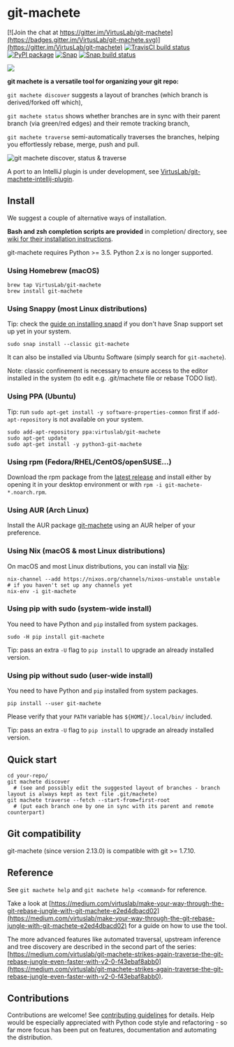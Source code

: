 # git-machete

[![Join the chat at https://gitter.im/VirtusLab/git-machete](https://badges.gitter.im/VirtusLab/git-machete.svg)](https://gitter.im/VirtusLab/git-machete)
[![TravisCI build status](https://api.travis-ci.org/VirtusLab/git-machete.svg?branch=master)](https://travis-ci.org/VirtusLab/git-machete)
[![PyPI package](https://badge.fury.io/py/git-machete.svg)](https://pypi.org/project/git-machete)
[![Snap](https://snapcraft.io/git-machete/badge.svg)](https://snapcraft.io/git-machete)
[![Snap build status](https://build.snapcraft.io/badge/VirtusLab/git-machete.svg)](https://build.snapcraft.io/user/VirtusLab/git-machete)

![](https://raw.githubusercontent.com/VirtusLab/git-machete/master/logo.png)

**git machete is a versatile tool for organizing your git repo:**

`git machete discover` suggests a layout of branches (which branch is derived/forked off which),

`git machete status` shows whether branches are in sync with their parent branch (via green/red edges) and their remote tracking branch,

`git machete traverse` semi-automatically traverses the branches, helping you effortlessly rebase, merge, push and pull.

![git machete discover, status & traverse](https://raw.githubusercontent.com/VirtusLab/git-machete/master/docs/discover-status-traverse.gif)


A port to an IntelliJ plugin is under development, see [VirtusLab/git-machete-intellij-plugin](http://github.com/VirtusLab/git-machete-intellij-plugin/).


## Install

We suggest a couple of alternative ways of installation.

**Bash and zsh completion scripts are provided** in completion/ directory, see [wiki for their installation instructions](https://github.com/VirtusLab/git-machete/wiki).

git-machete requires Python >= 3.5. Python 2.x is no longer supported.

### Using Homebrew (macOS)

```shell script
brew tap VirtusLab/git-machete
brew install git-machete
```

### Using Snappy (most Linux distributions)

Tip: check the [guide on installing snapd](https://snapcraft.io/docs/installing-snapd) if you don't have Snap support set up yet in your system.

```shell script
sudo snap install --classic git-machete
```

It can also be installed via Ubuntu Software (simply search for `git-machete`).

Note: classic confinement is necessary to ensure access to the editor installed in the system (to edit e.g. .git/machete file or rebase TODO list).

### Using PPA (Ubuntu)

Tip: run `sudo apt-get install -y software-properties-common` first if `add-apt-repository` is not available on your system.

```shell script
sudo add-apt-repository ppa:virtuslab/git-machete
sudo apt-get update
sudo apt-get install -y python3-git-machete
```

### Using rpm (Fedora/RHEL/CentOS/openSUSE...)

Download the rpm package from the [latest release](https://github.com/VirtusLab/git-machete/releases/latest)
and install either by opening it in your desktop environment or with `rpm -i git-machete-*.noarch.rpm`.

### Using AUR (Arch Linux)

Install the AUR package [git-machete](https://aur.archlinux.org/packages/git-machete) using an AUR helper of your preference.

### Using Nix (macOS & most Linux distributions)

On macOS and most Linux distributions, you can install via [Nix](https://nixos.org/nix):

```shell script
nix-channel --add https://nixos.org/channels/nixos-unstable unstable  # if you haven't set up any channels yet
nix-env -i git-machete
```

### Using pip with sudo (system-wide install)

You need to have Python and `pip` installed from system packages.

```shell script
sudo -H pip install git-machete
```

Tip: pass an extra `-U` flag to `pip install` to upgrade an already installed version.

### Using pip without sudo (user-wide install)

You need to have Python and `pip` installed from system packages.

```shell script
pip install --user git-machete
```

Please verify that your `PATH` variable has `${HOME}/.local/bin/` included.

Tip: pass an extra `-U` flag to `pip install` to upgrade an already installed version.


## Quick start

```shell script
cd your-repo/
git machete discover
  # (see and possibly edit the suggested layout of branches - branch layout is always kept as text file .git/machete)
git machete traverse --fetch --start-from=first-root
  # (put each branch one by one in sync with its parent and remote counterpart)
```


## Git compatibility

git-machete (since version 2.13.0) is compatible with git >= 1.7.10.


## Reference

See `git machete help` and `git machete help <command>` for reference.

Take a look at
[https://medium.com/virtuslab/make-your-way-through-the-git-rebase-jungle-with-git-machete-e2ed4dbacd02](https://medium.com/virtuslab/make-your-way-through-the-git-rebase-jungle-with-git-machete-e2ed4dbacd02)
for a guide on how to use the tool.

The more advanced features like automated traversal, upstream inference and tree discovery are described in the second part of the series:
[https://medium.com/virtuslab/git-machete-strikes-again-traverse-the-git-rebase-jungle-even-faster-with-v2-0-f43ebaf8abb0](https://medium.com/virtuslab/git-machete-strikes-again-traverse-the-git-rebase-jungle-even-faster-with-v2-0-f43ebaf8abb0).


## Contributions

Contributions are welcome! See [contributing guidelines](CONTRIBUTING.md) for details.
Help would be especially appreciated with Python code style and refactoring - so far more focus has been put on features, documentation and automating the distribution.

